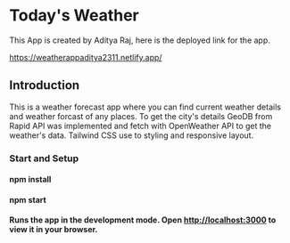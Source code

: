 # Today's Weather
This App is created by Aditya Raj, here is the deployed link for the app.

https://weatherappaditya2311.netlify.app/


## Introduction

This is a weather forecast app where you can find current weather details and weather forcast of any places. To get the city's details GeoDB from Rapid API was implemented and fetch with OpenWeather API to get the weather's data. Tailwind CSS use to styling and responsive layout. 

### Start and Setup

#### npm install
#### npm start
#### Runs the app in the development mode. Open [http://localhost:3000](http://localhost:3000) to view it in your browser.

